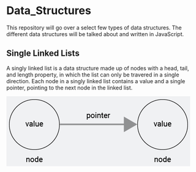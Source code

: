 # Data_Structures

This repository will go over a select few types of data structures. The different data structures will be talked about and written in JavaScript.

## Single Linked Lists

A singly linked list is a data structure made up of nodes with a head, tail, and length property, in which the list can only be travered in a single direction. Each node in a singly linked list contains a value and a single pointer, pointing to the next node in the linked list.

![](images/singly_linked_list.png)